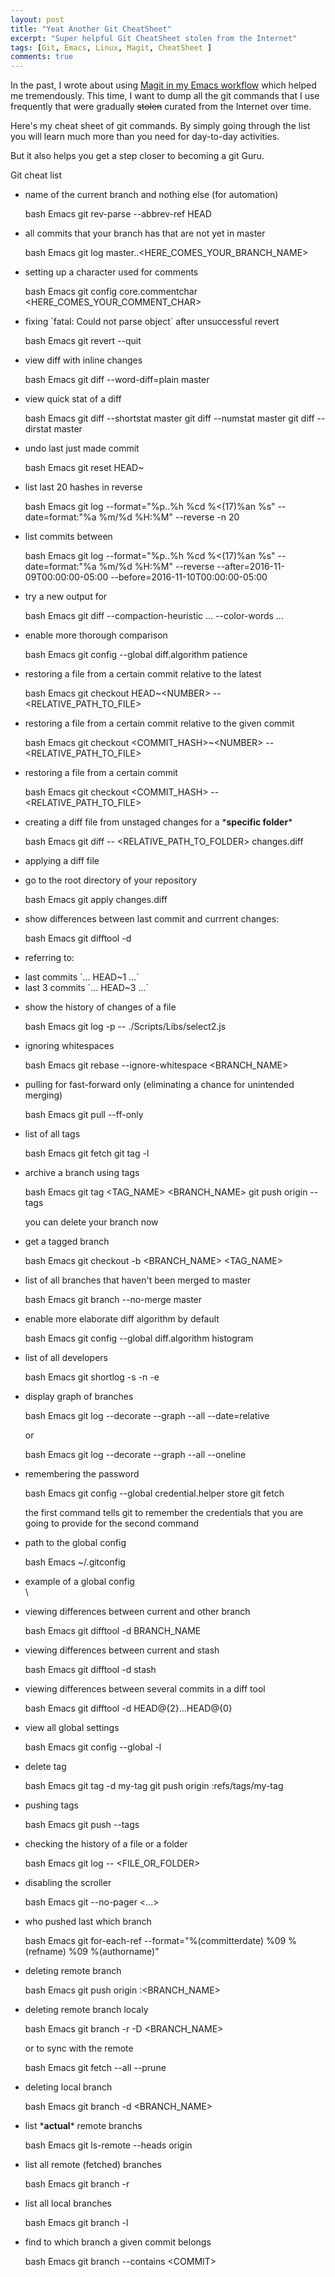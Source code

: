 ```yaml
---
layout: post
title: "Yeat Another Git CheatSheet"
excerpt: "Super helpful Git CheatSheet stolen from the Internet"
tags: [Git, Emacs, Linux, Magit, CheatSheet ]
comments: true
---
```


In the past, I wrote about using [Magit in my Emacs workflow](http://www.mycpu.org/emacs-24-magit-magic/) which helped me tremendously.
This time, I want to dump all the git commands that I use frequently that were gradually ~~stolen~~ curated from the Internet over time.

Here's my cheat sheet of git commands. By simply going through the list
you will learn much more than you need for day-to-day activities.

But it also helps you get a step closer to becoming a git Guru.

Git cheat list

-   name of the current branch and nothing else (for automation)

    bash Emacs git rev-parse --abbrev-ref HEAD

<!-- -->

-   all commits that your branch has that are not yet in master

    bash Emacs git log master..&lt;HERE\_COMES\_YOUR\_BRANCH\_NAME&gt;

<!-- -->

-   setting up a character used for comments

    bash Emacs git config core.commentchar
    &lt;HERE\_COMES\_YOUR\_COMMENT\_CHAR&gt;

<!-- -->

-   fixing \`fatal: Could not parse object\` after unsuccessful revert

    bash Emacs git revert --quit

<!-- -->

-   view diff with inline changes

    bash Emacs git diff --word-diff=plain master

<!-- -->

-   view quick stat of a diff

    bash Emacs git diff --shortstat master git diff --numstat master git
    diff --dirstat master

<!-- -->

-   undo last just made commit

    bash Emacs git reset HEAD\~

<!-- -->

-   list last 20 hashes in reverse

    bash Emacs git log --format="%p..%h %cd %&lt;(17)%an %s"
    --date=format:"%a %m/%d %H:%M" --reverse -n 20

<!-- -->

-   list commits between

    bash Emacs git log --format="%p..%h %cd %&lt;(17)%an %s"
    --date=format:"%a %m/%d %H:%M" --reverse
    --after=2016-11-09T00:00:00-05:00 --before=2016-11-10T00:00:00-05:00

<!-- -->

-   try a new output for

    bash Emacs git diff --compaction-heuristic ... --color-words ...

<!-- -->

-   enable more thorough comparison

    bash Emacs git config --global diff.algorithm patience

<!-- -->

-   restoring a file from a certain commit relative to the latest

    bash Emacs git checkout HEAD\~&lt;NUMBER&gt; --
    &lt;RELATIVE\_PATH\_TO\_FILE&gt;

<!-- -->

-   restoring a file from a certain commit relative to the given commit

    bash Emacs git checkout &lt;COMMIT\_HASH&gt;\~&lt;NUMBER&gt; --
    &lt;RELATIVE\_PATH\_TO\_FILE&gt;

<!-- -->

-   restoring a file from a certain commit

    bash Emacs git checkout &lt;COMMIT\_HASH&gt; --
    &lt;RELATIVE\_PATH\_TO\_FILE&gt;

<!-- -->

-   creating a diff file from unstaged changes for a \***specific
    folder**\*

    bash Emacs git diff -- &lt;RELATIVE\_PATH\_TO\_FOLDER&gt;
    changes.diff

<!-- -->

-   applying a diff file

<!-- -->

-   go to the root directory of your repository

    bash Emacs git apply changes.diff

<!-- -->

-   show differences between last commit and currrent changes:

    bash Emacs git difftool -d

<!-- -->

-   referring to:

<!-- -->

-   last commits \`... HEAD\~1 ...\`
-   last 3 commits \`... HEAD\~3 ...\`

<!-- -->

-   show the history of changes of a file

    bash Emacs git log -p -- ./Scripts/Libs/select2.js

<!-- -->

-   ignoring whitespaces

    bash Emacs git rebase --ignore-whitespace &lt;BRANCH\_NAME&gt;

-   pulling for fast-forward only (eliminating a chance for
    unintended merging)

    bash Emacs git pull --ff-only

<!-- -->

-   list of all tags

    bash Emacs git fetch git tag -l

<!-- -->

-   archive a branch using tags

    bash Emacs git tag &lt;TAG\_NAME&gt; &lt;BRANCH\_NAME&gt; git push
    origin --tags

    you can delete your branch now

<!-- -->

-   get a tagged branch

    bash Emacs git checkout -b &lt;BRANCH\_NAME&gt; &lt;TAG\_NAME&gt;

<!-- -->

-   list of all branches that haven't been merged to master

    bash Emacs git branch --no-merge master

<!-- -->

-   enable more elaborate diff algorithm by default

    bash Emacs git config --global diff.algorithm histogram

<!-- -->

-   list of all developers

    bash Emacs git shortlog -s -n -e

<!-- -->

-   display graph of branches

    bash Emacs git log --decorate --graph --all --date=relative

    or

    bash Emacs git log --decorate --graph --all --oneline

<!-- -->

-   remembering the password

    bash Emacs git config --global credential.helper store git fetch

    the first command tells git to remember the credentials that you are
    going to provide for the second command

<!-- -->

-   path to the global config

    bash Emacs \~/.gitconfig

<!-- -->

-   example of a global config\
    \
-   viewing differences between current and other branch

    bash Emacs git difftool -d BRANCH\_NAME

<!-- -->

-   viewing differences between current and stash

    bash Emacs git difftool -d stash

<!-- -->

-   viewing differences between several commits in a diff tool

    bash Emacs git difftool -d HEAD@{2}...HEAD@{0}

<!-- -->

-   view all global settings

    bash Emacs git config --global -l

-   delete tag

    bash Emacs git tag -d my-tag git push origin :refs/tags/my-tag

<!-- -->

-   pushing tags

    bash Emacs git push --tags

<!-- -->

-   checking the history of a file or a folder

    bash Emacs git log -- &lt;FILE\_OR\_FOLDER&gt;

<!-- -->

-   disabling the scroller

    bash Emacs git --no-pager &lt;...&gt;

<!-- -->

-   who pushed last which branch

    bash Emacs git for-each-ref --format="%(committerdate)
    %09 %(refname) %09 %(authorname)"

<!-- -->

-   deleting remote branch

    bash Emacs git push origin :&lt;BRANCH\_NAME&gt;

<!-- -->

-   deleting remote branch localy

    bash Emacs git branch -r -D &lt;BRANCH\_NAME&gt;

    or to sync with the remote

    bash Emacs git fetch --all --prune

<!-- -->

-   deleting local branch

    bash Emacs git branch -d &lt;BRANCH\_NAME&gt;

<!-- -->

-   list \***actual**\* remote branchs

    bash Emacs git ls-remote --heads origin

<!-- -->

-   list all remote (fetched) branches

    bash Emacs git branch -r

<!-- -->

-   list all local branches

    bash Emacs git branch -l

<!-- -->

-   find to which branch a given commit belongs

    bash Emacs git branch --contains &lt;COMMIT&gt;


